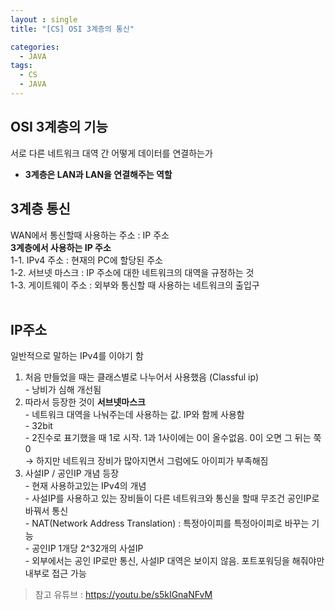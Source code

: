 ```yaml
---
layout : single
title: "[CS] OSI 3계층의 통신"

categories:
  - JAVA
tags:
  - CS
  - JAVA
---
```



## OSI 3계층의 기능

서로 다른 네트워크 대역 간 어떻게 데이터를 연결하는가<br>
- **3계층은 LAN과 LAN을 연결해주는 역할**<br>

## 3계층 통신

 WAN에서 통신할때 사용하는 주소 : IP 주소<br>
**3계층에서 사용하는 IP 주소**<br>1-1. IPv4 주소 : 현재의 PC에 할당된 주소<br>1-2. 서브넷 마스크 : IP 주소에 대한 네트워크의 대역을 규정하는 것<br>1-3.  게이트웨이 주소 : 외부와 통신할 때 사용하는 네트워크의 출입구<br><br>

## IP주소 

일반적으로 말하는 IPv4를 이야기 함<br>
1. 처음 만들었을 때는 클래스별로 나누어서 사용했음 (Classful ip)<br>- 낭비가 심해 개선됨
2. 따라서 등장한 것이 **서브넷마스크**<br>- 네트워크 대역을 나눠주는데 사용하는 값. IP와 함께 사용함<br>- 32bit<br>- 2진수로 표기했을 때 1로 시작. 1과 1사이에는 0이 올수없음. 0이 오면 그 뒤는 쭉 0<br>→ 하지만 네트워크 장비가 많아지면서 그럼에도 아이피가 부족해짐
3. 사설IP / 공인IP 개념 등장<br>- 현재 사용하고있는 IPv4의 개념<br>- 사설IP를 사용하고 있는 장비들이 다른 네트워크와 통신을 할때 무조건 공인IP로 바꿔서 통신 <br>- NAT(Network Address Translation) : 특정아이피를 특정아이피로 바꾸는 기능<br>- 공인IP 1개당 2^32개의 사설IP <br>- 외부에서는 공인 IP로만 통신, 사설IP 대역은 보이지 않음. 포트포워딩을 해줘야만 내부로 접근 가능

> 참고 유튜브 : https://youtu.be/s5kIGnaNFvM
